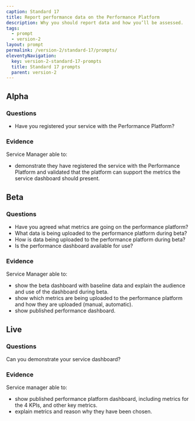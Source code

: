 ```yaml
---
caption: Standard 17
title: Report performance data on the Performance Platform
description: Why you should report data and how you’ll be assessed.
tags:
  - prompt
  - version-2
layout: prompt
permalink: /version-2/standard-17/prompts/
eleventyNavigation:
  key: version-2-standard-17-prompts
  title: Standard 17 prompts
  parent: version-2
---
```


## Alpha

### Questions

- Have you registered your service with the Performance Platform?

### Evidence

Service Manager able to:

- demonstrate they have registered the service with the Performance Platform and validated that the platform can support the metrics the service dashboard should present.

## Beta

### Questions

- Have you agreed what metrics are going on the performance platform?
- What data is being uploaded to the performance platform during beta?
- How is data being uploaded to the performance platform during beta?
- Is the performance dashboard available for use?

### Evidence

Service Manager able to:

- show the beta dashboard with baseline data and explain the audience and use of the dashboard during beta.
- show which metrics are being uploaded to the performance platform and how they are uploaded (manual, automatic).
- show published performance dashboard.

## Live

### Questions

Can you demonstrate your service dashboard?

### Evidence

Service manager able to:

- show published performance platform dashboard, including metrics for the 4 KPIs, and other key metrics.
- explain metrics and reason why they have been chosen.
